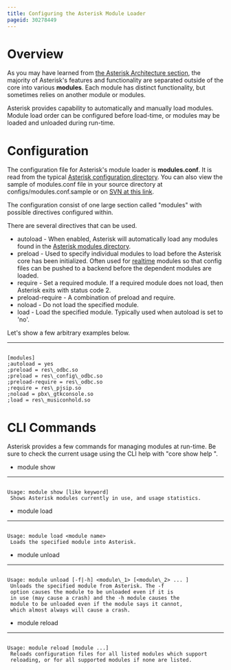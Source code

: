 ```yaml
---
title: Configuring the Asterisk Module Loader
pageid: 30278449
---
```


Overview
========

As you may have learned from [the Asterisk Architecture section](/Fundamentals/Asterisk-Architecture/Asterisk-Architecture-The-Big-Picture), the majority of Asterisk's features and functionality are separated outside of the core into various **modules**. Each module has distinct functionality, but sometimes relies on another module or modules.

Asterisk provides capability to automatically and manually load modules. Module load order can be configured before load-time, or modules may be loaded and unloaded during run-time.

Configuration
=============

The configuration file for Asterisk's module loader is **modules.conf**. It is read from the typical [Asterisk configuration directory](/Fundamentals/Directory-and-File-Structure). You can also view the sample of modules.conf file in your source directory at configs/modules.conf.sample or on [SVN at this link](http://svnview.digium.com/svn/asterisk/trunk/configs/samples/modules.conf.sample?view=markup).

The configuration consist of one large section called "modules" with possible directives configured within.

There are several directives that can be used.

* autoload - When enabled, Asterisk will automatically load any modules found in the [Asterisk modules directory](/Fundamentals/Directory-and-File-Structure).
* preload - Used to specify individual modules to load before the Asterisk core has been initialized. Often used for [realtime](/Realtime-Database-Configuration) modules so that config files can be pushed to a backend before the dependent modules are loaded.
* require - Set a required module. If a required module does not load, then Asterisk exits with status code 2.
* preload-require - A combination of preload and require.
* noload - Do not load the specified module.
* load - Load the specified module. Typically used when autoload is set to 'no'.

Let's show a few arbitrary examples below.




---

  
  


```

[modules]
;autoload = yes
;preload = res\_odbc.so
;preload = res\_config\_odbc.so
;preload-require = res\_odbc.so
;require = res\_pjsip.so
;noload = pbx\_gtkconsole.so
;load = res\_musiconhold.so

```


CLI Commands
============

Asterisk provides a few commands for managing modules at run-time. Be sure to check the current usage using the CLI help with "core show help <command>".

* module show




---

  
  


```

Usage: module show [like keyword]
 Shows Asterisk modules currently in use, and usage statistics.

```
* module load




---

  
  


```

Usage: module load <module name>
 Loads the specified module into Asterisk.

```
* module unload




---

  
  


```

Usage: module unload [-f|-h] <module\_1> [<module\_2> ... ]
 Unloads the specified module from Asterisk. The -f
 option causes the module to be unloaded even if it is
 in use (may cause a crash) and the -h module causes the
 module to be unloaded even if the module says it cannot, 
 which almost always will cause a crash.

```
* module reload




---

  
  


```

Usage: module reload [module ...]
 Reloads configuration files for all listed modules which support
 reloading, or for all supported modules if none are listed.

```

 

